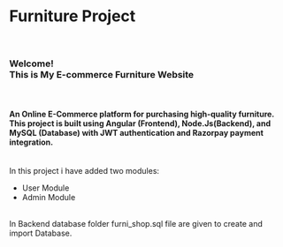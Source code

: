 # Furniture Project
<br>
<h3>Welcome! <br> This is My E-commerce Furniture Website <br> </h3>
<br>
<h4>An Online E-Commerce platform for purchasing high-quality furniture. This project is built using Angular (Frontend), Node.Js(Backend), and MySQL (Database) with JWT authentication and Razorpay payment integration.</h4>
<br>
 In this project i have added two modules:
 <br>
 <ul>
  <li>User Module</li>
  <li>Admin Module</li>
 </ul>
 <br>
In Backend database folder furni_shop.sql file are given to create and import Database.
